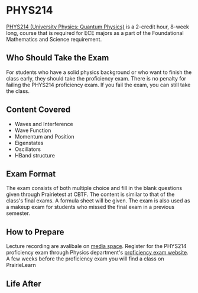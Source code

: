 # PHYS214

[PHYS214 (University Physics: Quantum Physics)](../Course%20Wiki/PHYS%20Course%20Offerings/PHYS214.md) is a 2-credit hour, 8-week long, course that is required for ECE majors as a part of the Foundational Mathematics and Science requirement.

## Who Should Take the Exam

For students who have a solid physics background or who want to finish the class early, they should take the proficiency exam. There is no penalty for failing the PHYS214 proficiency exam. If you fail the exam, you can still take the class.

## Content Covered

- Waves and Interference
- Wave Function
- Momentum and Position
- Eigenstates
- Oscillators
- HBand structure

## Exam Format

The exam consists of both multiple choice and fill in the blank questions given through Prairietest at CBTF. The content is similar to that of the class's final exams. A formula sheet will be given. The exam is also used as a makeup exam for students who missed the final exam in a previous semester. 

## How to Prepare

Lecture recording are avalibale on [media space](https://mediaspace.illinois.edu/channel/Physics+214+Summer+2020/165144871). Register for the PHYS214 proficiency exam through Physics department's [proficiency exam website](https://physics.illinois.edu/academics/courses/proficiency-exams). A few weeks before the proficiency exam you will find a class on PrairieLearn 

## Life After


